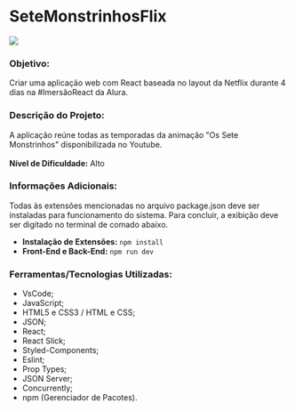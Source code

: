 # SeteMonstrinhosFlix
![](https://i.pinimg.com/originals/62/2c/b2/622cb251cd9812c9df64978759cc5313.jpg)

### Objetivo:
Criar uma aplicação web com React baseada no layout da Netflix durante 4 dias na #ImersãoReact da Alura.

### Descrição do Projeto:
A aplicação reúne todas as temporadas da animação "Os Sete Monstrinhos" disponibilizada no Youtube.
<br><br>
**Nível de Dificuldade:** Alto

### Informações Adicionais:
Todas às extensões mencionadas no arquivo package.json deve ser instaladas para funcionamento do sistema. Para concluir, a exibição deve ser digitado no terminal de comado abaixo.

- **Instalação de Extensões:** `npm install`
- **Front-End e Back-End:** `npm run dev`

### Ferramentas/Tecnologias Utilizadas:
- VsCode;
- JavaScript;
- HTML5 e CSS3 / HTML e CSS;
- JSON;
- React;
- React Slick;
- Styled-Components;
- Eslint;
- Prop Types;
- JSON Server;
- Concurrently;
- npm (Gerenciador de Pacotes).
